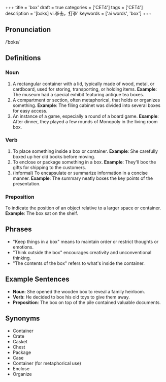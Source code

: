 +++
title = 'box'
draft = true
categories = ['CET4']
tags = ['CET4']
description = '[bɔks] vi.拳击，打拳'
keywords = ['ai words', 'box']
+++

## Pronunciation
/ˈbɒks/

## Definitions
### Noun
1. A rectangular container with a lid, typically made of wood, metal, or cardboard, used for storing, transporting, or holding items. **Example**: The museum had a special exhibit featuring antique tea boxes.
2. A compartment or section, often metaphorical, that holds or organizes something. **Example**: The filing cabinet was divided into several boxes for easy access.
3. An instance of a game, especially a round of a board game. **Example**: After dinner, they played a few rounds of Monopoly in the living room box.

### Verb
1. To place something inside a box or container. **Example**: She carefully boxed up her old books before moving.
2. To enclose or package something in a box. **Example**: They'll box the gifts for shipping to the customers.
3. (informal) To encapsulate or summarize information in a concise manner. **Example**: The summary neatly boxes the key points of the presentation.

### Preposition
To indicate the position of an object relative to a larger space or container. **Example**: The box sat on the shelf.

## Phrases
- "Keep things in a box" means to maintain order or restrict thoughts or emotions.
- "Think outside the box" encourages creativity and unconventional thinking.
- "The contents of the box" refers to what's inside the container.

## Example Sentences
- **Noun**: She opened the wooden box to reveal a family heirloom.
- **Verb**: He decided to box his old toys to give them away.
- **Preposition**: The box on top of the pile contained valuable documents.

## Synonyms
- Container
- Crate
- Casket
- Chest
- Package
- Case
- Container (for metaphorical use)
- Enclose
- Organize
